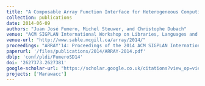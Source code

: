 ```yaml
---
title: "A Composable Array Function Interface for Heterogeneous Computing in Java"
collection: publications
date: 2014-06-09
authors: "Juan José Fumero, Michel Steuwer, and Christophe Dubach"
venue: "ACM SIGPLAN International Workshop on Libraries, Languages and Compilers for Array Programming (ARRAY) @ PLDI"
venue-url: "http://www.sable.mcgill.ca/array/2014/"
proceedings: "ARRAY'14: Proceedings of the 2014 ACM SIGPLAN International Workshop on Libraries, Languages, and Compilers for Array Programming, Edinburgh, United Kingdom, June 12-13, 2014"
paperurl: '/files/publications/2014/ARRAY-2014.pdf'
dblp: 'conf/pldi/FumeroSD14'
doi: '2627373.2627381'
google-scholar-url: "https://scholar.google.co.uk/citations?view_op=view_citation&hl=en&user=XdXJRZEAAAAJ&citation_for_view=XdXJRZEAAAAJ:WF5omc3nYNoC"
projects: ['Marawacc']
---
```

